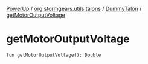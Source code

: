 [PowerUp](../../index.md) / [org.stormgears.utils.talons](../index.md) / [DummyTalon](index.md) / [getMotorOutputVoltage](./get-motor-output-voltage.md)

# getMotorOutputVoltage

`fun getMotorOutputVoltage(): `[`Double`](https://kotlinlang.org/api/latest/jvm/stdlib/kotlin/-double/index.html)